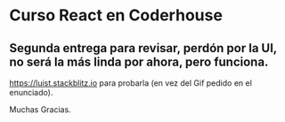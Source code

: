 # Curso React en Coderhouse

## Segunda entrega para revisar, perdón por la UI, no será la más linda por ahora, pero funciona.

https://luist.stackblitz.io para probarla (en vez del Gif pedido en el enunciado).

Muchas Gracias.
